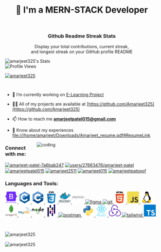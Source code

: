 <h1 align="center"> 👋 I'm a MERN-STACK Developer  </h1>


 <p align="center">
   <img src="" width="100px"/>
   <h3 align="center">Github Readme Streak Stats</h3>
 </p>
 
 <p align="center">
   Display your total contributions, current streak,
   <br/>
   and longest streak on your GitHub profile README
 </p>
 
 
 <p align="left">
   <img src="https://github-readme-stats-sigma-five.vercel.app/api?username=amarjeet325&theme=vue-dark&show_icons=true&hide_border=true&count_private=true" alt="amarjeet325's Stats" style="margin-right: 20px;" />
  <br>
   <img src="https://komarev.com/ghpvc/?username=amarjeet325&label=Profile%20views&color=0e75b6&style=flat" alt="Profile Views" />
 </p>
 
<p align="left"> <a href="https://github.com/ryo-ma/github-profile-trophy"><img src="https://github-profile-trophy.vercel.app/?username=amarjeet325" alt="amarjeet325" /></a> </p>

<p align="left"> <a href="https://twitter.com/" target="blank"><img src="https://img.shields.io/twitter/follow/?logo=twitter&style=for-the-badge" alt="" /></a> </p>

- 🔭 I’m currently working on [E-Learning Project](https://github.com/Amarjeet325/E-Learning-Plateform)

- 👨‍💻 All of my projects are available at [https://github.com/Amarjeet325](https://github.com/Amarjeet325)

- 📫 How to reach me **amarjeetpatel015@gmail.com**

- 📄 Know about my experiences [file:///home/amarjeet/Downloads/Amarjeet_resume.pdf#ResumeLink](file:///home/amarjeet/Downloads/Amarjeet_resume.pdf#ResumeLink)
 <img align="right" alt="coding" width="400" src="https://user-images.githubusercontent.com/55389276/140866485-8fb1c876-9a8f-4d6a-98dc-08c4981eaf70.gif">
 
  
 <h3 align="left">Connect with me:</h3>
<p align="left">
<a href="https://linkedin.com/in/amarjeet-patel-7a6bab247" target="blank"><img align="center" src="https://raw.githubusercontent.com/rahuldkjain/github-profile-readme-generator/master/src/images/icons/Social/linked-in-alt.svg" alt="amarjeet-patel-7a6bab247" height="30" width="40" /></a>
<a href="https://stackoverflow.com/users/users/27663476/amarjeet-patel" target="blank"><img align="center" src="https://raw.githubusercontent.com/rahuldkjain/github-profile-readme-generator/master/src/images/icons/Social/stack-overflow.svg" alt="users/27663476/amarjeet-patel" height="30" width="40" /></a>
<a href="https://kaggle.com/amarjeetpatel015" target="blank"><img align="center" src="https://raw.githubusercontent.com/rahuldkjain/github-profile-readme-generator/master/src/images/icons/Social/kaggle.svg" alt="amarjeetpatel015" height="30" width="40" /></a>
<a href="https://www.codechef.com/users/amarjeet2511" target="blank"><img align="center" src="https://cdn.jsdelivr.net/npm/simple-icons@3.1.0/icons/codechef.svg" alt="amarjeet2511" height="30" width="40" /></a>
<a href="https://www.leetcode.com/amarjeet015" target="blank"><img align="center" src="https://raw.githubusercontent.com/rahuldkjain/github-profile-readme-generator/master/src/images/icons/Social/leet-code.svg" alt="amarjeet015" height="30" width="40" /></a>
<a href="https://auth.geeksforgeeks.org/user/amarjeetpatpxof" target="blank"><img align="center" src="https://raw.githubusercontent.com/rahuldkjain/github-profile-readme-generator/master/src/images/icons/Social/geeks-for-geeks.svg" alt="amarjeetpatpxof" height="30" width="40" /></a>
</p>

 
<h3 align="left">Languages and Tools:</h3>
<p align="left"> <a href="https://getbootstrap.com" target="_blank" rel="noreferrer"> <img src="https://raw.githubusercontent.com/devicons/devicon/master/icons/bootstrap/bootstrap-plain-wordmark.svg" alt="bootstrap" width="40" height="40"/> </a> <a href="https://www.cprogramming.com/" target="_blank" rel="noreferrer"> <img src="https://raw.githubusercontent.com/devicons/devicon/master/icons/c/c-original.svg" alt="c" width="40" height="40"/> </a> <a href="https://www.w3schools.com/cpp/" target="_blank" rel="noreferrer"> <img src="https://raw.githubusercontent.com/devicons/devicon/master/icons/cplusplus/cplusplus-original.svg" alt="cplusplus" width="40" height="40"/> </a> <a href="https://www.w3schools.com/css/" target="_blank" rel="noreferrer"> <img src="https://raw.githubusercontent.com/devicons/devicon/master/icons/css3/css3-original-wordmark.svg" alt="css3" width="40" height="40"/> </a> <a href="https://www.docker.com/" target="_blank" rel="noreferrer"> <img src="https://raw.githubusercontent.com/devicons/devicon/master/icons/docker/docker-original-wordmark.svg" alt="docker" width="40" height="40"/> </a> <a href="https://expressjs.com" target="_blank" rel="noreferrer"> <img src="https://raw.githubusercontent.com/devicons/devicon/master/icons/express/express-original-wordmark.svg" alt="express" width="40" height="40"/> </a> <a href="https://www.figma.com/" target="_blank" rel="noreferrer"> <img src="https://www.vectorlogo.zone/logos/figma/figma-icon.svg" alt="figma" width="40" height="40"/> </a> <a href="https://git-scm.com/" target="_blank" rel="noreferrer"> <img src="https://www.vectorlogo.zone/logos/git-scm/git-scm-icon.svg" alt="git" width="40" height="40"/> </a> <a href="https://www.w3.org/html/" target="_blank" rel="noreferrer"> <img src="https://raw.githubusercontent.com/devicons/devicon/master/icons/html5/html5-original-wordmark.svg" alt="html5" width="40" height="40"/> </a> <a href="https://developer.mozilla.org/en-US/docs/Web/JavaScript" target="_blank" rel="noreferrer"> <img src="https://raw.githubusercontent.com/devicons/devicon/master/icons/javascript/javascript-original.svg" alt="javascript" width="40" height="40"/> </a> <a href="https://www.linux.org/" target="_blank" rel="noreferrer"> <img src="https://raw.githubusercontent.com/devicons/devicon/master/icons/linux/linux-original.svg" alt="linux" width="40" height="40"/> </a> <a href="https://www.mongodb.com/" target="_blank" rel="noreferrer"> <img src="https://raw.githubusercontent.com/devicons/devicon/master/icons/mongodb/mongodb-original-wordmark.svg" alt="mongodb" width="40" height="40"/> </a> <a href="https://www.mysql.com/" target="_blank" rel="noreferrer"> <img src="https://raw.githubusercontent.com/devicons/devicon/master/icons/mysql/mysql-original-wordmark.svg" alt="mysql" width="40" height="40"/> </a> <a href="https://nodejs.org" target="_blank" rel="noreferrer"> <img src="https://raw.githubusercontent.com/devicons/devicon/master/icons/nodejs/nodejs-original-wordmark.svg" alt="nodejs" width="40" height="40"/> </a> <a href="https://pandas.pydata.org/" target="_blank" rel="noreferrer"> <img src="https://raw.githubusercontent.com/devicons/devicon/2ae2a900d2f041da66e950e4d48052658d850630/icons/pandas/pandas-original.svg" alt="pandas" width="40" height="40"/> </a> <a href="https://postman.com" target="_blank" rel="noreferrer"> <img src="https://www.vectorlogo.zone/logos/getpostman/getpostman-icon.svg" alt="postman" width="40" height="40"/> </a> <a href="https://www.python.org" target="_blank" rel="noreferrer"> <img src="https://raw.githubusercontent.com/devicons/devicon/master/icons/python/python-original.svg" alt="python" width="40" height="40"/> </a> <a href="https://reactjs.org/" target="_blank" rel="noreferrer"> <img src="https://raw.githubusercontent.com/devicons/devicon/master/icons/react/react-original-wordmark.svg" alt="react" width="40" height="40"/> </a> <a href="https://redux.js.org" target="_blank" rel="noreferrer"> <img src="https://raw.githubusercontent.com/devicons/devicon/master/icons/redux/redux-original.svg" alt="redux" width="40" height="40"/> </a> <a href="https://tailwindcss.com/" target="_blank" rel="noreferrer"> <img src="https://www.vectorlogo.zone/logos/tailwindcss/tailwindcss-icon.svg" alt="tailwind" width="40" height="40"/> </a> <a href="https://www.typescriptlang.org/" target="_blank" rel="noreferrer"> <img src="https://raw.githubusercontent.com/devicons/devicon/master/icons/typescript/typescript-original.svg" alt="typescript" width="40" height="40"/> </a> </p>
 <br>
 <p align="left"><img align="center" src="https://github-readme-stats.vercel.app/api/top-langs?username=amarjeet325&theme=vue-dark&show_icons=true&locale=en&layout=compact" alt="amarjeet325" /> 
  
 </p>
 <p><img align="center" src="https://github-readme-streak-stats.herokuapp.com/?user=amarjeet325&" alt="amarjeet325" /></p>
 
 <br>
